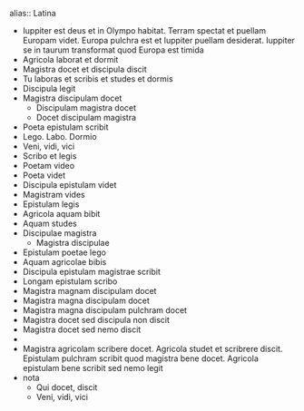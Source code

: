 alias:: Latina

- Iuppiter est deus et in Olympo habitat. Terram spectat et puellam Europam videt. Europa pulchra est et Iuppiter puellam desiderat. Iuppiter se in taurum transformat quod Europa est timida
- Agricola laborat et dormit
- Magistra docet et discipula discit
- Tu laboras et scribis et studes et dormis
- Discipula legit
- Magistra discipulam docet
	- Discipulam magistra docet
	- Docet discipulam magistra
- Poeta epistulam scribit
- Lego. Labo. Dormio
- Veni, vidi, vici
- Scribo et legis
- Poetam video
- Poeta videt
- Discipula epistulam videt
- Magistram vides
- Epistulam legis
- Agricola aquam bibit
- Aquam studes
- Discipulae magistra
	- Magistra discipulae
- Epistulam poetae lego
- Aquam agricolae bibis
- Discipula epistulam magistrae scribit
- Longam epistulam scribo
- Magistra magnam discipulam docet
- Magistra magna discipulam docet
- Magistra magna discipulam pulchram docet
- Magistra docet sed discipula non discit
- Magistra docet sed nemo discit
-
- Magistra agricolam scribere docet. Agricola studet et scribrere discit. Epistulam pulchram scribit quod magistra bene docet. Agricola epistulam bene scribit sed nemo legit
- nota
	- Qui docet, discit
	- Veni, vidi, vici
